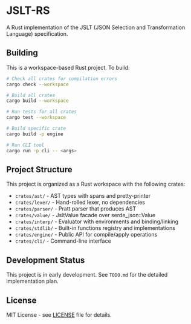 # JSLT-RS

A Rust implementation of the JSLT (JSON Selection and Transformation Language) specification.

## Building

This is a workspace-based Rust project. To build:

```bash
# Check all crates for compilation errors
cargo check --workspace

# Build all crates
cargo build --workspace

# Run tests for all crates
cargo test --workspace

# Build specific crate
cargo build -p engine

# Run CLI tool
cargo run -p cli -- <args>
```

## Project Structure

This project is organized as a Rust workspace with the following crates:

- `crates/ast/` - AST types with spans and pretty-printer
- `crates/lexer/` - Hand-rolled lexer, no dependencies
- `crates/parser/` - Pratt parser that produces AST
- `crates/value/` - JsltValue facade over serde_json::Value
- `crates/interp/` - Evaluator with environments and binding/linking
- `crates/stdlib/` - Built-in functions registry and implementations
- `crates/engine/` - Public API for compile/apply operations
- `crates/cli/` - Command-line interface

## Development Status

This project is in early development. See `TODO.md` for the detailed implementation plan.

## License

MIT License - see [LICENSE](LICENSE) file for details.